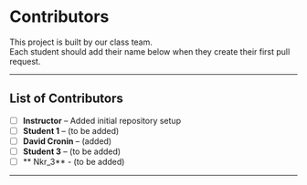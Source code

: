 # Contributors

This project is built by our class team.  
Each student should add their name below when they create their first pull request.

---

## List of Contributors
- [ ] **Instructor** – Added initial repository setup
- [ ] **Student 1** – (to be added)
- [ ] **David Cronin** – (added)
- [ ] **Student 3** – (to be added)
- [ ] ** Nkr_3** - (to be added)
---

